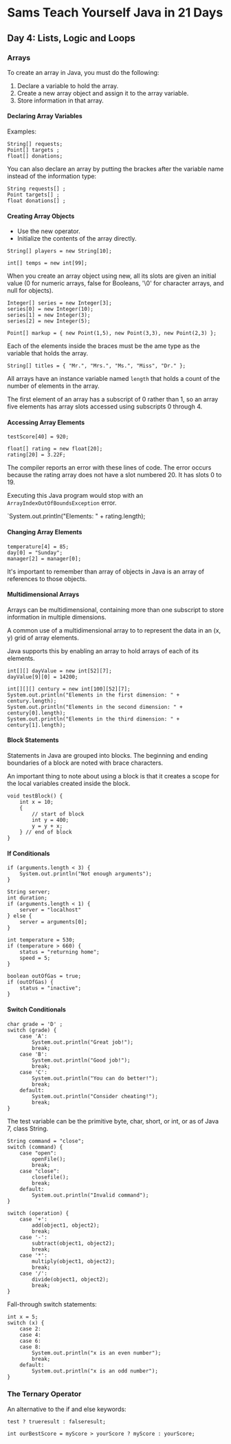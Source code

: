 # Sams Teach Yourself Java in 21 Days

## Day 4: Lists, Logic and Loops

### Arrays

To create an array in Java, you must do the following:

1. Declare a variable to hold the array.
1. Create a new array object and assign it to the array variable.
1. Store information in that array.

#### Declaring Array Variables

Examples:

```
String[] requests;
Point[] targets ;
float[] donations;
```

You can also declare an array by putting the brackes after the variable name instead of the information type:

```
String requests[] ;
Point targets[] ;
float donations[] ;
```

#### Creating Array Objects

* Use the new operator.
* Initialize the contents of the array directly.

`String[] players = new String[10];`

`int[] temps = new int[99];`

When you create an array object using new, all its slots are given an initial value (0 for numeric arrays, false for Booleans, '\0' for character arrays, and null for objects).

```
Integer[] series = new Integer[3];
series[0] = new Integer(10);
series[1] = new Integer(3);
series[2] = new Integer(5);
```

`Point[] markup = { new Point(1,5), new Point(3,3), new Point(2,3) };`

Each of the elements inside the braces must be the ame type as the variable that holds the array.

`String[] titles = { "Mr.", "Mrs.", "Ms.", "Miss", "Dr." };`

All arrays have an instance variable named `length` that holds a count of the number of elements in the array.

The first element of an array has a subscript of 0 rather than 1, so an array five elements has array slots accessed using subscripts 0 through 4.

#### Accessing Array Elements

`testScore[40] = 920;`

```
float[] rating = new float[20];
rating[20] = 3.22F;
```

The compiler reports an error with these lines of code. The error occurs because the rating array does not have a slot numbered 20. It has slots 0 to 19.

Executing this Java program would stop with an `ArrayIndexOutOfBoundsException` error.

`System.out.println("Elements: " + rating.length);

#### Changing Array Elements

```
temperature[4] = 85;
day[0] = "Sunday";
manager[2] = manager[0];
```

It's important to remember than array of objects in Java is an array of references to those objects.

#### Multidimensional Arrays

Arrays can be multidimensional, containing more than one subscript to store information in multiple dimensions.

A common use of a multidimensional array to to represent the data in an (x, y) grid of array elements.

Java supports this by enabling an array to hold arrays of each of its elements.

```
int[][] dayValue = new int[52][7];
dayValue[9][0] = 14200;
```

```
int[][][] century = new int[100][52][7];
System.out.println("Elements in the first dimension: " + century.length);
System.out.println("Elements in the second dimension: " + century[0].length);
System.out.println("Elements in the third dimension: " + century[1].length);
```

#### Block Statements

Statements in Java are grouped into blocks. The beginning and ending boundaries of a block are noted with brace characters.

An important thing to note about using a block is that it creates a scope for the local variables created inside the block.

```
void testBlock() {
    int x = 10;
    {
        // start of block
        int y = 400;
        y = y + x;
    } // end of block
}
```

#### If Conditionals

```
if (arguments.length < 3) {
    System.out.println("Not enough arguments");
}
```

```
String server;
int duration;
if (arguments.length < 1) {
    server = "localhost"
} else {
    server = arguments[0];
}
```

```
int temperature = 530;
if (temperature > 660) {
    status = "returning home";
    speed = 5;
}
```

```
boolean outOfGas = true;
if (outOfGas) {
    status = "inactive";
}
```

#### Switch Conditionals

```
char grade = 'D' ;
switch (grade) {
    case 'A':
        System.out.println("Great job!");
        break;
    case 'B':
        System.out.println("Good job!");
        break;
    case 'C':
        System.out.println("You can do better!");
        break;
    default:
        System.out.println("Consider cheating!");
        break;
}
```

The test variable can be the primitive byte, char, short, or int, or as of Java 7, class String.

```
String command = "close";
switch (command) {
    case "open":
        openFile();
        break;
    case "close":
        closefile();
        break;
    default:
        System.out.println("Invalid command");
}
```

```
switch (operation) {
    case '+':
        add(object1, object2);
        break;
    case '-':
        subtract(object1, object2);
        break;
    case '*':
        multiply(object1, object2);
        break;
    case '/':
        divide(object1, object2);
        break;
}
```

Fall-through switch statements:

```
int x = 5;
switch (x) {
    case 2:
    case 4:
    case 6:
    case 8:
        System.out.println("x is an even number");
        break;
    default:
        System.out.println("x is an odd number");
}
```

### The Ternary Operator

An alternative to the if and else keywords:

`test ? trueresult : falseresult;`

`int ourBestScore = myScore > yourScore ? myScore : yourScore;`